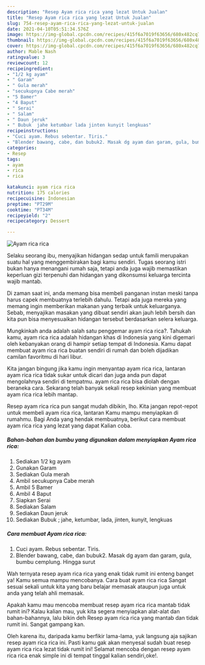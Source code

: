```yaml
---
description: "Resep Ayam rica rica yang lezat Untuk Jualan"
title: "Resep Ayam rica rica yang lezat Untuk Jualan"
slug: 754-resep-ayam-rica-rica-yang-lezat-untuk-jualan
date: 2021-04-10T05:51:34.576Z
image: https://img-global.cpcdn.com/recipes/415f6a7019f63656/680x482cq70/ayam-rica-rica-foto-resep-utama.jpg
thumbnail: https://img-global.cpcdn.com/recipes/415f6a7019f63656/680x482cq70/ayam-rica-rica-foto-resep-utama.jpg
cover: https://img-global.cpcdn.com/recipes/415f6a7019f63656/680x482cq70/ayam-rica-rica-foto-resep-utama.jpg
author: Mable Nash
ratingvalue: 3
reviewcount: 12
recipeingredient:
- "1/2 kg ayam"
- " Garam"
- " Gula merah"
- "secukupnya Cabe merah"
- "5 Bamer"
- "4 Baput"
- " Serai"
- " Salam"
- " Daun jeruk"
- " Bubuk  jahe ketumbar lada jinten kunyit lengkuas"
recipeinstructions:
- "Cuci ayam. Rebus sebentar. Tiris."
- "Blender bawang, cabe, dan bubuk2. Masak dg ayam dan garam, gula, bumbu cemplung. Hingga surut"
categories:
- Resep
tags:
- ayam
- rica
- rica

katakunci: ayam rica rica 
nutrition: 175 calories
recipecuisine: Indonesian
preptime: "PT29M"
cooktime: "PT34M"
recipeyield: "2"
recipecategory: Dessert

---
```



![Ayam rica rica](https://img-global.cpcdn.com/recipes/415f6a7019f63656/680x482cq70/ayam-rica-rica-foto-resep-utama.jpg)

Selaku seorang ibu, menyajikan hidangan sedap untuk famili merupakan suatu hal yang menggembirakan bagi kamu sendiri. Tugas seorang istri bukan hanya menangani rumah saja, tetapi anda juga wajib memastikan keperluan gizi terpenuhi dan hidangan yang dikonsumsi keluarga tercinta wajib mantab.

Di zaman  saat ini, anda memang bisa membeli panganan instan meski tanpa harus capek membuatnya terlebih dahulu. Tetapi ada juga mereka yang memang ingin memberikan makanan yang terbaik untuk keluarganya. Sebab, menyajikan masakan yang dibuat sendiri akan jauh lebih bersih dan kita pun bisa menyesuaikan hidangan tersebut berdasarkan selera keluarga. 



Mungkinkah anda adalah salah satu penggemar ayam rica rica?. Tahukah kamu, ayam rica rica adalah hidangan khas di Indonesia yang kini digemari oleh kebanyakan orang di hampir setiap tempat di Indonesia. Kamu dapat membuat ayam rica rica buatan sendiri di rumah dan boleh dijadikan camilan favoritmu di hari libur.

Kita jangan bingung jika kamu ingin menyantap ayam rica rica, lantaran ayam rica rica tidak sukar untuk dicari dan juga anda pun dapat mengolahnya sendiri di tempatmu. ayam rica rica bisa diolah dengan beraneka cara. Sekarang telah banyak sekali resep kekinian yang membuat ayam rica rica lebih mantap.

Resep ayam rica rica pun sangat mudah dibikin, lho. Kita jangan repot-repot untuk membeli ayam rica rica, lantaran Kamu mampu menyiapkan di rumahmu. Bagi Anda yang hendak membuatnya, berikut cara membuat ayam rica rica yang lezat yang dapat Kalian coba.

<!--inarticleads1-->

##### Bahan-bahan dan bumbu yang digunakan dalam menyiapkan Ayam rica rica:

1. Sediakan 1/2 kg ayam
1. Gunakan  Garam
1. Sediakan  Gula merah
1. Ambil secukupnya Cabe merah
1. Ambil 5 Bamer
1. Ambil 4 Baput
1. Siapkan  Serai
1. Sediakan  Salam
1. Sediakan  Daun jeruk
1. Sediakan  Bubuk ; jahe, ketumbar, lada, jinten, kunyit, lengkuas




<!--inarticleads2-->

##### Cara membuat Ayam rica rica:

1. Cuci ayam. Rebus sebentar. Tiris.
1. Blender bawang, cabe, dan bubuk2. Masak dg ayam dan garam, gula, bumbu cemplung. Hingga surut




Wah ternyata resep ayam rica rica yang enak tidak rumit ini enteng banget ya! Kamu semua mampu mencobanya. Cara buat ayam rica rica Sangat sesuai sekali untuk kita yang baru belajar memasak ataupun juga untuk anda yang telah ahli memasak.

Apakah kamu mau mencoba membuat resep ayam rica rica mantab tidak rumit ini? Kalau kalian mau, yuk kita segera menyiapkan alat-alat dan bahan-bahannya, lalu bikin deh Resep ayam rica rica yang mantab dan tidak rumit ini. Sangat gampang kan. 

Oleh karena itu, daripada kamu berfikir lama-lama, yuk langsung aja sajikan resep ayam rica rica ini. Pasti kamu gak akan menyesal sudah buat resep ayam rica rica lezat tidak rumit ini! Selamat mencoba dengan resep ayam rica rica enak simple ini di tempat tinggal kalian sendiri,oke!.

